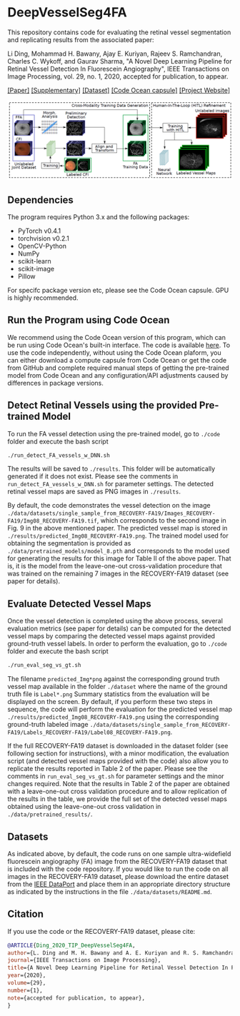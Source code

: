 # DeepVesselSeg4FA
This repository contains code for evaluating the retinal vessel segmentation and replicating results from the associated paper:

Li Ding, Mohammad H. Bawany, Ajay E. Kuriyan, Rajeev S. Ramchandran, Charles C. Wykoff, and Gaurav Sharma,
"A Novel Deep Learning Pipeline for Retinal Vessel Detection In Fluorescein Angiography",
IEEE Transactions on Image Processing, vol. 29, no. 1, 2020, accepted for publication, to appear.

<p align="justify">
<a href="http://www.ece.rochester.edu/~gsharma/papers/Ding_FAVesselDetPipeline_TIP2020.pdf">[Paper]</a>
<a href="http://www.ece.rochester.edu/~gsharma/papers/Suppl_Ding_FAVesselDetPipeline_TIP2020.pdf">[Supplementary]</a>
<a href="https://doi.org/10.21227/m9yw-xs04">[Dataset]</a>
<a href="https://doi.org/10.24433/CO.1133548.v1">[Code Ocean capsule]</a>
<a href="https://labsites.rochester.edu/gsharma/research/computer-vision/deep-retinal-vessel-segmentation-for-fluorescein-angiography-fa-retinal-images/">[Project Website]</a>
</p>

![overview](./data/docs/pipeline_overview.png)

## Dependencies
The program requires Python 3.x and the following packages:
* PyTorch v0.4.1
* torchvision v0.2.1
* OpenCV-Python 
* NumPy
* scikit-learn
* scikit-image
* Pillow

For specifc package version etc, please see the Code Ocean capsule. GPU is highly recommended.

## Run the Program using Code Ocean
We recommend using the Code Ocean version of this program, which can be run using Code Ocean's built-in interface. The code is available [here](https://doi.org/10.24433/CO.1133548.v1). To use the code independently, without using the Code Ocean plaform, you can either download a compute capsule from Code Ocean or get the code from GitHub and complete required manual steps of getting the pre-trained model from Code Ocean and any configuration/API adjustments caused by differences in package versions.

## Detect Retinal Vessels using the provided Pre-trained Model
To run the FA vessel detection using the pre-trained model, go to `./code` folder and execute the bash script
```bash
./run_detect_FA_vessels_w_DNN.sh
```
The results will be saved to `./results`. This folder will be automatically generated if it does not exist. Please see the comments in `run_detect_FA_vessels_w_DNN.sh` for parameter settings. The detected retinal vessel maps are saved as PNG images in `./results`.

By default, the code demonstrates the vessel detection on the image `./data/datasets/single_sample_from_RECOVERY-FA19/Images_RECOVERY-FA19/Img08_RECOVERY-FA19.tif`, which corresponds to the second image in Fig. 9 in the above mentioned paper. The predicted vessel map is stored in `./results/predicted_Img08_RECOVERY-FA19.png`. The trained model used for obtaining the segmentation is provided as `./data/pretrained_models/model_8.pth` and corresponds to the model used for generating the results for this image for Table II of the above paper. That is, it is the model from the leave-one-out cross-validation procedure that was trained on the remaining 7 images in the RECOVERY-FA19 dataset (see paper for details).

## Evaluate Detected Vessel Maps

Once the vessel detection is completed using the above process, several evaluation metrics (see paper for details) can be computed for the detected vessel maps by comparing the detected vessel maps against provided ground-truth vessel labels. In order to perform the evaluation, go to `./code` folder and execute the bash script
```bash
./run_eval_seg_vs_gt.sh
```
The filename `predicted_Img*png` against the corresponding ground truth vessel map available in the folder `./dataset` where the name of the ground truth file is `Label*.png`
Summary statistics from the evaluation will be displayed on the screen. By default, if you perform these two steps in sequence, the code will perform the evaluation for the predicted vessel map `./results/predicted_Img08_RECOVERY-FA19.png` using the corresponding ground-truth labeled image `./data/datasets/single_sample_from_RECOVERY-FA19/Labels_RECOVERY-FA19/Label08_RECOVERY-FA19.png`.

If the full RECOVERY-FA19 dataset is downloaded in the dataset folder (see following section for instructions), with a minor modification, the evaluation script (and detected vessel maps provided with the code) also allow you to replicate the results reported in Table 2 of the paper. Please see the comments in `run_eval_seg_vs_gt.sh` for parameter settings and the minor changes required. Note that the results in Table 2 of the paper are obtained with a leave-one-out cross validation procedure and to allow replication of the results in the table, we provide the full set of the detected vessel maps obtained using the leave-one-out cross validation in `./data/pretrained_results/`. 

## Datasets
As indicated above, by default, the code runs on one sample ultra-widefield fluorescein angiography (FA) image from the RECOVERY-FA19 dataset that is included with the code repository. If you would like to run the code on all images in the RECOVERY-FA19 dataset, please download the entire dataset from the [IEEE DataPort](https://doi.org/10.21227/m9yw-xs04) and place them in an appropriate directory structure as indicated by the instructions in the file `./data/datasets/README.md`.


## Citation
If you use the code or the RECOVERY-FA19 dataset, please cite:
```BibTex
@ARTICLE{Ding_2020_TIP_DeepVesselSeg4FA,
author={L. Ding and M. H. Bawany and A. E. Kuriyan and R. S. Ramchandran and C. C. Wykoff and G. Sharma},
journal={IEEE Transactions on Image Processing}, 
title={A Novel Deep Learning Pipeline for Retinal Vessel Detection In Fluorescein Angiography},
year={2020},
volume={29},
number={1},
note={accepted for publication, to appear},
}
```

